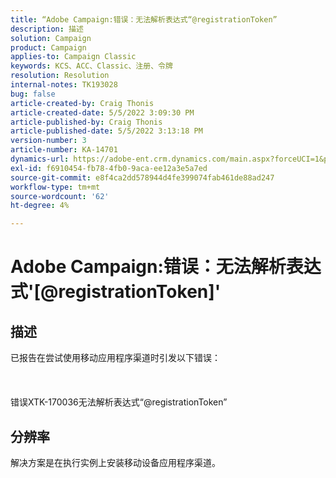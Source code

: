 ```yaml
---
title: “Adobe Campaign:错误：无法解析表达式“@registrationToken”
description: 描述
solution: Campaign
product: Campaign
applies-to: Campaign Classic
keywords: KCS、ACC、Classic、注册、令牌
resolution: Resolution
internal-notes: TK193028
bug: false
article-created-by: Craig Thonis
article-created-date: 5/5/2022 3:09:30 PM
article-published-by: Craig Thonis
article-published-date: 5/5/2022 3:13:18 PM
version-number: 3
article-number: KA-14701
dynamics-url: https://adobe-ent.crm.dynamics.com/main.aspx?forceUCI=1&pagetype=entityrecord&etn=knowledgearticle&id=e3a3c358-85cc-ec11-a7b5-6045bd00d995
exl-id: f6910454-fb78-4fb0-9aca-ee12a3e5a7ed
source-git-commit: e8f4ca2dd578944d4fe399074fab461de88ad247
workflow-type: tm+mt
source-wordcount: '62'
ht-degree: 4%

---
```


# Adobe Campaign:错误：无法解析表达式&#39;[@registrationToken]&#39;

## 描述

已报告在尝试使用移动应用程序渠道时引发以下错误：<br><br> <br><br>错误XTK-170036无法解析表达式“@registrationToken”

## 分辨率


解决方案是在执行实例上安装移动设备应用程序渠道。
